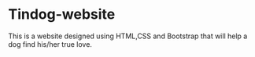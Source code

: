 # Tindog-website
This is a website designed using HTML,CSS and Bootstrap that will help a dog find his/her true love.
